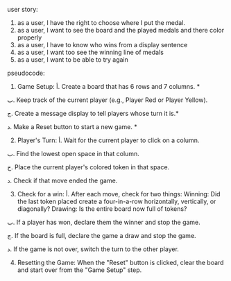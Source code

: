 user story:
1. as a user, I have the right to choose where I put the medal.
2. as a user, I want to see the board and the played medals and there color properly
3. as a user, I have to know who wins from a display sentence
4. as a user, I want too see the winning line of medals
5. as a user, I want to be able to try again

pseudocode:
1. Game Setup:
أ. Create a board that has 6 rows and 7 columns. *

ب. Keep track of the current player (e.g., Player Red or Player Yellow). 

ج. Create a message display to tell players whose turn it is.*

د. Make a Reset button to start a new game. *

2. Player's Turn:
أ. Wait for the current player to click on a column.

ب. Find the lowest open space in that column.

ج. Place the current player's colored token in that space.

د. Check if that move ended the game.

3. Check for a win:
أ. After each move, check for two things:
Winning: Did the last token placed create a four-in-a-row horizontally, vertically, or diagonally?
Drawing: Is the entire board now full of tokens?

ب. If a player has won, declare them the winner and stop the game.

ج. If the board is full, declare the game a draw and stop the game.

د. If the game is not over, switch the turn to the other player.

4. Resetting the Game:
When the "Reset" button is clicked, clear the board and start over from the "Game Setup" step.
